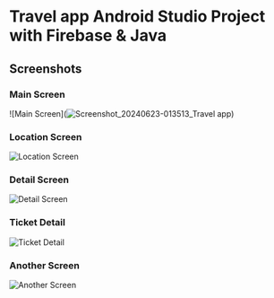 # Travel app Android Studio Project with Firebase & Java

## Screenshots

### Main Screen
![Main Screen](![Screenshot_20240623-013513_Travel app](https://github.com/nursultanamanzhol/Travel-app-/assets/91078998/545fb06f-7221-4760-9912-0584ccac16ee))

### Location Screen
![Location Screen](images/Screenshot_20240623-013518_Travel%20app.jpg)

### Detail Screen
![Detail Screen](images/Screenshot_20240623-013522_Travel%20app.jpg)

### Ticket Detail
![Ticket Detail](images/Screenshot_20240623-013536_Travel%20app.jpg)

### Another Screen
![Another Screen](images/Screenshot_20240623-013538_Travel%20app.jpg)
